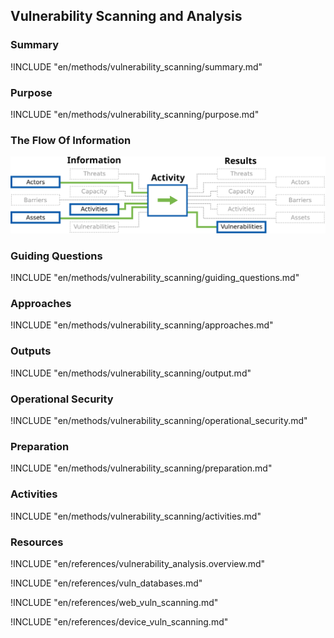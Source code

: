 ## Vulnerability Scanning and Analysis

### Summary
!INCLUDE "en/methods/vulnerability_scanning/summary.md"

### Purpose
!INCLUDE "en/methods/vulnerability_scanning/purpose.md"

### The Flow Of Information
![Vulnerability Analysis Information Flow](en/images/info_flows/vulnerability_scanning.svg)

### Guiding Questions
!INCLUDE "en/methods/vulnerability_scanning/guiding_questions.md"

### Approaches
!INCLUDE "en/methods/vulnerability_scanning/approaches.md"

### Outputs
!INCLUDE "en/methods/vulnerability_scanning/output.md"

### Operational Security
!INCLUDE "en/methods/vulnerability_scanning/operational_security.md"

### Preparation
!INCLUDE "en/methods/vulnerability_scanning/preparation.md"

### Activities
!INCLUDE "en/methods/vulnerability_scanning/activities.md"

### Resources
<div class="greybox">
!INCLUDE "en/references/vulnerability_analysis.overview.md"

!INCLUDE "en/references/vuln_databases.md"

!INCLUDE "en/references/web_vuln_scanning.md"

!INCLUDE "en/references/device_vuln_scanning.md"

<!-- !INCLUDE "en/references/auto_vuln_assessment.md" -->

</div>